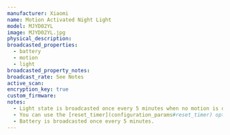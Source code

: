 ```yaml
---
manufacturer: Xiaomi
name: Motion Activated Night Light
model: MJYD02YL
image: MJYD02YL.jpg
physical_description:
broadcasted_properties:
  - battery
  - motion
  - light
broadcasted_property_notes:
broadcast_rate: See Notes
active_scan:
encryption_key: true
custom_firmware:
notes:
  - Light state is broadcasted once every 5 minutes when no motion is detected, when motion is detected the sensor also broadcasts the light state. Motion state is broadcasted when motion is detected, but is also broadcasted once per 5 minutes. If this message is within 30 seconds after motion, it's broadcasting `motion detected`, if it's after 30 seconds, it's broadcasting `motion clear`. Additionally, `motion clear` messages are broadcasted at 2, 5, 10, 20 and 30 minutes after the last motion.
  - You can use the [reset_timer](configuration_params#reset_timer) option if you want to use a different time to set the sensor to `motion clear`.
  - Battery is broadcasted once every 5 minutes.
---
```

